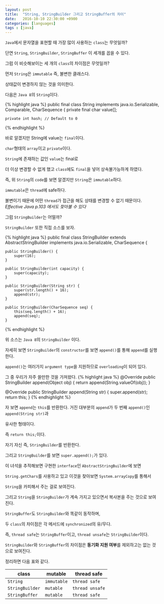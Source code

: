 ```yaml
---
layout: post
title:  "String, StringBuilder 그리고 StringBuffer의 차이"
date:   2016-10-10 22:30:00 +0900
categories: [languages]
tags : [java]
---
```


`Java`에서 문자열을 표현할 때 가장 많이 사용하는 `class`는 무엇일까?

단연 `String`, `StringBuilder`, `StringBuffer` 이 세개를 꼽을 수 있다.

그럼 이 비슷해보이는 세 개의 `class`의 차이점은 무엇일까?
<!--more-->

먼저 `String`은 `immutable` 즉, 불변한 클래스다.

상태값이 변경하지 않는 것을 의미한다.

다음은 `Java 8`의 `String`이다.

{% highlight java %}
public final class String
    implements java.io.Serializable, Comparable<String>, CharSequence {
    private final char value[];

    private int hash; // Default to 0
{% endhighlight %}

바로 알겠지만 String에 value는 `final`이다.

`char`형태의 `array`이고 `private`이다.

`String`에 존재하는 값인 `value`는 final로

더 이상 변경할 수 없게 했고 `class`에도 `final`을 넣어 상속불가능하게 하였다.

즉, 위 `String`의 `code`를 보면 알겠지만 `String`은 `immutable`하다.

`immutable`은 `thread`에 safe하다.

불변이기 때문에 어떤 `thread`가 접근을 해도 상태를 변경할 수 없기 때문이다.<br>
_Effective Java p.103 에서도 찾아볼 수 있다_

그럼 `StringBuilder`는 어떨까?

`StringBuilder` 또한 직접 소스를 보자.

{% highlight java %}
public final class StringBuilder
    extends AbstractStringBuilder
    implements java.io.Serializable, CharSequence
{

    public StringBuilder() {
        super(16);
    }

    public StringBuilder(int capacity) {
        super(capacity);
    }

    public StringBuilder(String str) {
        super(str.length() + 16);
        append(str);
    }

    public StringBuilder(CharSequence seq) {
        this(seq.length() + 16);
        append(seq);
    }
{% endhighlight %}

위 소스는 `Java 8`의 `StringBuilder` 이다.

자세히 보면 `StringBuilder`의 `constructor`를 보면 `append()`를 통해 `append`를 실행한다.

`append()`는 여러가지 `argument type`을 지원하므로 `overloading`이 되어 있다.

그 중 우리가 자주 쓸만한 것을 가져왔다.
{% highlight java %}
@Override
public StringBuilder append(Object obj) {
    return append(String.valueOf(obj));
}

@Override
public StringBuilder append(String str) {
    super.append(str);
    return this;
}
{% endhighlight %}

자 보면 `append`는 `this`를 반환한다. 거진 대부분의 `append`가 두 번째 `append()`인 `append(String str)`과

유사한 형태이다.

즉 `return this;`이다.

자기 자신 즉, `StringBuilder`를 반환한다.

그리고 `StringBuilder`를 보면 `super.append();`가 있다.

이 녀석을 추적해보면 구현한 `interface`인 `AbstractStringBuilder`에 보면

`String.getChars`를 사용하고 있고 이것을 찾아보면 `System.arrayCopy`를 통해서

`String`을 카피해서 주는 걸로 보여진다.

그리고 `String`을 `StringBuilder`가 계속 가지고 있으면서 복사본을 주는 것으로 보여진다.

`StringBuffer`도 `StringBuilder`와 똑같이 동작하며,

두 `class`의 차이점은 각 메서드에 `synchronized`의 유/무다.

즉, `thread safe`는 `StringBuffer`이고, `thread unsafe`는 `StringBuilder`이다.

`StringBuilder`와 `StringBuffer`의 차이점은 **동기화 지원 여부**를 제외하고는 없는 것으로 보여진다.

정리하면 다음 표와 같다.

class | mutable | thread safe
------|---------|----------
`String`| `immutable`|`thread safe`
`StringBuilder`|`mutable`|`thread unsafe`
`StringBuffer`|`mutable`|`thread safe`
